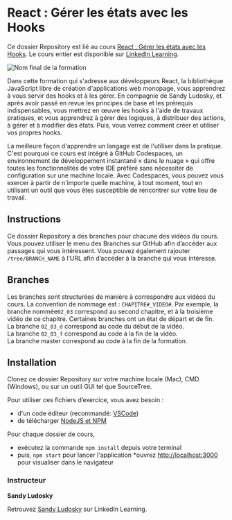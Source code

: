 # React : Gérer les états avec les Hooks
Ce dossier Repository est lié au cours [React : Gérer les états avec les Hooks][lil-course-url]. Le cours entier est disponible sur [LinkedIn Learning](https://www.linkedin.com/learning).

![Nom final de la formation][lil-thumbnail-url] 

Dans cette formation qui s'adresse aux développeurs React, la bibliothèque JavaScript libre de création d'applications web monopage, vous apprendrez à vous servir des hooks et à les gérer. En compagnie de Sandy Ludosky, et après avoir passé en revue les principes de base et les prérequis indispensables, vous mettrez en œuvre les hooks à l'aide de travaux pratiques, et vous apprendrez à gérer des logiques, à distribuer des actions, à gérer et à modifier des états. Puis, vous verrez comment créer et utiliser vos propres hooks. 

La meilleure façon d'apprendre un langage est de l'utiliser dans la pratique. C'est pourquoi ce cours est intégré à GitHub Codespaces, un environnement de développement instantané « dans le nuage » qui offre toutes les fonctionnalités de votre IDE préféré sans nécessiter de configuration sur une machine locale. Avec Codespaces, vous pouvez vous exercer à partir de n'importe quelle machine, à tout moment, tout en utilisant un outil que vous êtes susceptible de rencontrer sur votre lieu de travail. 

## Instructions
Ce dossier Repository a des branches pour chacune des vidéos du cours. Vous pouvez utiliser le menu des Branches sur GitHub afin d’accéder aux passages qui vous intéressent. Vous pouvez également rajouter `/tree/BRANCH_NAME` à l’URL afin d’accéder à la branche qui vous intéresse. 

## Branches
Les branches sont structurées de manière à correspondre aux vidéos du cours. La convention de nommage est : `CHAPITRE#_VIDEO#`. Par exemple, la branche nommée`02_03` correspond au second chapitre, et à la troisième vidéo de ce chapitre. Certaines branches ont un état de départ et de fin.  
La branche `02_03_d` correspond au code du début de la vidéo.  
La branche `02_03_f` correspond au code à la fin de la vidéo.  
La branche master correspond au code à la fin de la formation. 

## Installation
Clonez ce dossier Repository sur votre machine locale (Mac), CMD (Windows), ou sur un outil GUI tel que SourceTree. 

Pour utiliser ces fichiers d’exercice, vous avez besoin : 

* d'un code éditeur (recommandé: [VSCode](https://code.visualstudio.com/))
* de télécharger [NodeJS et NPM](https://docs.npmjs.com/downloading-and-installing-node-js-and-npm)

Pour chaque dossier de cours, 
* exécutez la commande `npm install` depuis votre terminal
* puis, `npm start` pour lancer l'application 
*ouvrez [http://localhost:3000](http://localhost:3000) pour visualiser dans le navigateur

### Instructeur

**Sandy Ludosky** 

 Retrouvez [Sandy Ludosky](https://www.linkedin.com/learning/instructors/sandy-ludosky) sur LinkedIn Learning.

[lil-course-url]: https://www.linkedin.com/learning/react-gerer-les-etats-avec-les-hooks
[lil-thumbnail-url]: https://cdn.lynda.com/course/3158406/3158406-1630594260310-16x9.jpg
